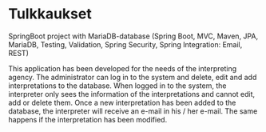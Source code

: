 # Tulkkaukset
SpringBoot project with MariaDB-database (Spring Boot, MVC, Maven, JPA, MariaDB, Testing, Validation, Spring Security, Spring Integration: Email, REST)

This application has been developed for the needs of the interpreting agency. 
The administrator can log in to the system and delete, edit and add interpretations to the database. 
When logged in to the system, the interpreter only sees the information of the interpretations and cannot edit, add or delete them. 
Once a new interpretation has been added to the database, the interpreter will receive an e-mail in his / her e-mail. 
The same happens if the interpretation has been modified.
